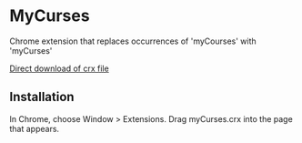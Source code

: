 MyCurses
========

Chrome extension that replaces occurrences of 'myCourses' with 'myCurses'

[Direct download of crx file](https://github.com/fruitiex/myCurses/blob/master/myCurses.crx?raw=true)

Installation
------------

In Chrome, choose Window > Extensions. Drag myCurses.crx into the page that appears.
